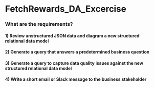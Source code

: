 # FetchRewards_DA_Excercise

### What are the requirements?

#### 1) Review unstructured JSON data and diagram a new structured relational data model
#### 2) Generate a query that answers a predetermined business question
#### 3) Generate a query to capture data quality issues against the new structured relational data model
#### 4) Write a short email or Slack message to the business stakeholder
